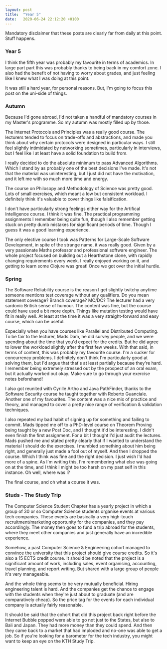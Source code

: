 ```yaml
---
layout: post
title:  "Year 5"
date:   2020-06-24 22:12:20 +0100 
---
```


Mandatory disclaimer that these posts are clearly far from daily at this point. Stuff happens.

### Year 5

I think the fifth year was probably my favourite in terms of academics. In large part part this was probably thanks to being back in my comfort zone. I also had the benefit of not having to worry about grades, and just feeling like I knew what I was doing at this point.

It was still a hard year, for personal reasons. But, I'm going to focus this post on the uni-side of things.

### Autumn

Because I'd gone abroad, I'd not taken a handful of mandatory courses in my Master's programme. So my autumn was mostly filled up by those.

The Internet Protocols and Principles was a really good course. The lecturers tended to focus on trade-offs and abstractions, and made you think about why certain protocols were designed in particular ways. I still feel slightly intimidated by networking sometimes, particularly in interviews, but I feel like I at least have a solid foundation to build from.

I really decided to do the absolute minimum to pass Advanced Algorithms. Which I stand by as probably one of the best decisions I've made. It's not that the material was uninteresting, but I just did not have the motivation, and it left me with so much more time and energy.

The course on Philosopy and Methodology of Science was pretty good. Lots of small exercises, which meant a low but consistent workload. I definitely think it's valuable to cover things like falsification.

I don't have particularly strong feelings either way for the Artifical Intelligence course. I think it was fine. The practical programming assignments I remember being quite fun, though I also remember getting stuck on pretty dumb mistakes for significant periods of time. Though I guess it was a good learning experience.

The only elective course I took was Patterns for Large-Scale Software Development, in spite of the strange name, it was really good. Given by a very passionate Maths professor and professional software engineer. The whole project focused on building out a Hearthstone clone, with rapidly changing requirements every week. I really enjoyed working on it, and getting to learn some Clojure was great! Once we got over the initial hurdle.

### Spring

The Software Reliability course is the reason I get slightly twitchy anytime someone mentions test coverage without any qualifiers. Do you mean statement coverage? Branch coverage? MC/DC?
The lecturer had a very sardonic British sense of humour. The content was fine, but the course could have used a bit more depth. Things like mutation testing would have fit in really well.
At least at the time it was a very straight-forward and easy course, which can be useful.

Especially when you have courses like Parallel and Distributed Computing. To be fair to the lecturer, Mads Dam, he did survey people, and we were spending about the time that you'd expect for the credits. But he did agree to lower the workload slightly after the first few weeks. With that said, in terms of content, this was probably my favourite course. I'm a sucker for concurrency problems. I definitely don't think I'm particularly good at solving them, but I'd argue that that's at least partially because they're hard. I remember being extremely stressed out by the prospect of an oral exam, but it actually worked out okay. Make sure to go through your exercise notes beforehand!

I also got reunited with Cyrille Artho and Java PathFinder, thanks to the Software Security course he taught together with Roberto Guanciale. Another one of my favourites. The content was a nice mix of practice and theory, and managed to cover a pretty nice range of verification & validation techniques.

I also repeated my bad habit of signing up for something and failing to commit. Mads tipped me off to a PhD-level course on Theorem Proving being taught by a new Post Doc, and I thought it'd be interesting. I didn't even finish the first assignment. For a bit I thought I'd just audit the lectures. Mads pushed me and stated pretty clearly that if I wanted to understand the material I should do the exercises. I mumbled something about him being right, and generally just made a fool out of myself. And then I dropped the course. Which I think was fine and the right decision. I just wish I'd had more of a spine. As I'm writing this, I'm remembering what else was going on at the time, and I think I might be too harsh on my past self in this instance. Oh well, where was I?

The final course, and oh what a course it was.

### Studs - The Study Trip

The Computer Science Student Chapter has a yearly project in which a group of 30 or so Computer Science students organise events at various tech companies. These events are basically a very high-touch recruitment/marketing opportunity for the companies, and they pay accordingly. 
The money then goes to fund a trip abroad for the students, where they meet other companies and just generally have an incredible experience.

Somehow, a past Computer Science & Engineering cohort managed to convince the university that this project should give course credits. So it's also a 15 ECTS credit course. 
It should be noted that the project is a significant amount of work, including sales, event organising, accounting, travel planning, and report writing. But shared with a large group of people it's very manageable.

And the whole thing seems to be very mutually beneficial. Hiring engineering talent is hard. And the companies get the chance to engage with the students when they're just about to graduate (and are comparatively cheap). So the price tag for the events for each individual company is actually fairly reasonable.

It should be said that the cohort that did this project back right before the Internet Bubble popped were able to go not just to the States, but also to Bali and Japan. They had more money than they could spend. And then they came back to a market that had imploded and no-one was able to get a job. So if you're looking for a barometer for the tech industry, you might want to keep an eye on the KTH Study Trip.



